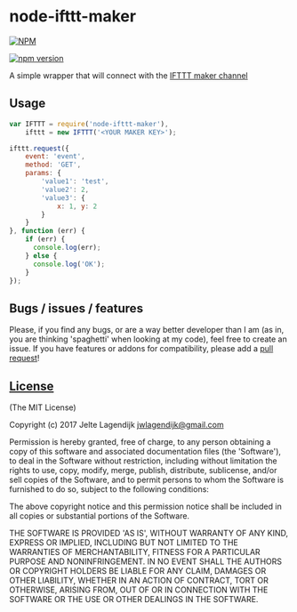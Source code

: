 node-ifttt-maker
=================

[![NPM](https://nodei.co/npm/node-ifttt-maker.png?downloads=true&downloadRank=true&stars=true)](https://nodei.co/npm/node-ifttt-maker/)

[![npm version](https://badge.fury.io/js/node-ifttt-maker.svg)](http://badge.fury.io/js/node-ifttt-maker)

A simple wrapper that will connect with the [IFTTT maker channel](https://ifttt.com/maker)

## Usage


```js
var IFTTT = require('node-ifttt-maker'),
    ifttt = new IFTTT('<YOUR MAKER KEY>');

ifttt.request({
    event: 'event',
    method: 'GET',
    params: {
        'value1': 'test',
        'value2': 2,
        'value3': {
            x: 1, y: 2
        }
    }
}, function (err) {
    if (err) {
      console.log(err);
    } else {
      console.log('OK');
    }
});
```

## Bugs / issues / features

Please, if you find any bugs, or are a way better developer than I am (as in, you are thinking 'spaghetti' when looking at my code), feel free to create an issue. If you have features or addons for compatibility, please add a [pull request](https://github.com/j3lte/node-ifttt-maker/pulls)!

## [License](https://github.com/j3lte/node-ifttt-maker/blob/master/LICENSE)

(The MIT License)

Copyright (c) 2017 Jelte Lagendijk <jwlagendijk@gmail.com>

Permission is hereby granted, free of charge, to any person obtaining a copy of this software and associated documentation files (the 'Software'), to deal in the Software without restriction, including without limitation the rights to use, copy, modify, merge, publish, distribute, sublicense, and/or sell copies of the Software, and to permit persons to whom the Software is furnished to do so, subject to the following conditions:

The above copyright notice and this permission notice shall be included in all copies or substantial portions of the Software.

THE SOFTWARE IS PROVIDED 'AS IS', WITHOUT WARRANTY OF ANY KIND, EXPRESS OR IMPLIED, INCLUDING BUT NOT LIMITED TO THE WARRANTIES OF MERCHANTABILITY, FITNESS FOR A PARTICULAR PURPOSE AND NONINFRINGEMENT. IN NO EVENT SHALL THE AUTHORS OR COPYRIGHT HOLDERS BE LIABLE FOR ANY CLAIM, DAMAGES OR OTHER LIABILITY, WHETHER IN AN ACTION OF CONTRACT, TORT OR OTHERWISE, ARISING FROM, OUT OF OR IN CONNECTION WITH THE SOFTWARE OR THE USE OR OTHER DEALINGS IN THE SOFTWARE.
